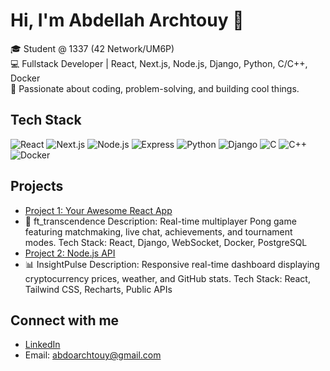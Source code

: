 # Hi, I'm Abdellah Archtouy 👋

🎓 Student @ 1337 (42 Network/UM6P)  
💻 Fullstack Developer | React, Next.js, Node.js, Django, Python, C/C++, Docker  
🚀 Passionate about coding, problem-solving, and building cool things.

## Tech Stack

![React](https://img.shields.io/badge/-React-20232A?style=flat-square&logo=react)
![Next.js](https://img.shields.io/badge/-Next.js-000000?style=flat-square&logo=next.js)
![Node.js](https://img.shields.io/badge/-Node.js-339933?style=flat-square&logo=node.js)
![Express](https://img.shields.io/badge/-Express.js-000000?style=flat-square&logo=express)
![Python](https://img.shields.io/badge/-Python-3776AB?style=flat-square&logo=python)
![Django](https://img.shields.io/badge/-Django-092E20?style=flat-square&logo=django)
![C](https://img.shields.io/badge/-C-315A96?style=flat-square&logo=c)
![C++](https://img.shields.io/badge/-C++-00599C?style=flat-square&logo=cplusplus)
![Docker](https://img.shields.io/badge/-Docker-2496ED?style=flat-square&logo=docker)

## Projects

- [Project 1: Your Awesome React App](https://github.com/abdellah-archtouy/ft_transcendence)
- 🏓 ft_transcendence 
    Description:
    Real-time multiplayer Pong game featuring matchmaking, live chat, achievements, and tournament modes.
    Tech Stack:
    React, Django, WebSocket, Docker, PostgreSQL 
- [Project 2: Node.js API](https://github.com/abdellah-archtouy/InsightPulse-)
- 📊 InsightPulse
    Description:
    Responsive real-time dashboard displaying cryptocurrency prices, weather, and GitHub stats.
    Tech Stack:
    React, Tailwind CSS, Recharts, Public APIs

## Connect with me

- [LinkedIn](www.linkedin.com/in/abdellaharchrouy/)
- Email: abdoarchtouy@gmail.com
